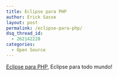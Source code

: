 ```yaml
---
title: Eclipse para PHP
author: Erick Sasse
layout: post
permalink: /eclipse-para-php/
dsq_thread_id:
  - 262142228
categories:
  - Open Source
---
```

[Eclipse para PHP][1], Eclipse para todo mundo!

 [1]: http://fplanque.net/Blog/all/2003/11/16/p428